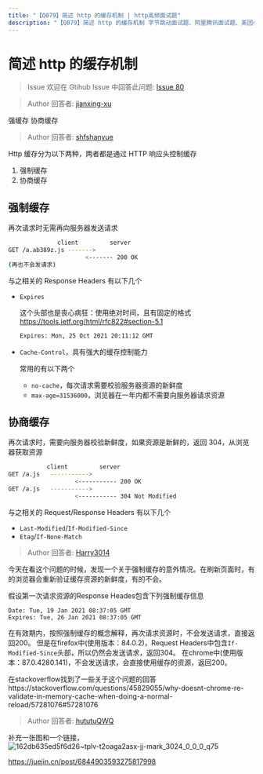 ```yaml
---
title: "【Q079】简述 http 的缓存机制 | http高频面试题"
description: "【Q079】简述 http 的缓存机制 字节跳动面试题、阿里腾讯面试题、美团小米面试题。"
---
```


# 简述 http 的缓存机制

> Issue
> 欢迎在 Gtihub Issue 中回答此问题: [Issue 80](https://github.com/shfshanyue/Daily-Question/issues/80)

> Author
> 回答者: [jianxing-xu](https://github.com/jianxing-xu)

强缓存 协商缓存

> Author
> 回答者: [shfshanyue](https://github.com/shfshanyue)

Http 缓存分为以下两种，两者都是通过 HTTP 响应头控制缓存

1. 强制缓存
1. 协商缓存

## 强制缓存

再次请求时无需再向服务器发送请求

```bash
              client         server
GET /a.ab389z.js ------->
                      <------- 200 OK
(再也不会发请求)
```

与之相关的 Response Headers 有以下几个

- `Expires`

  这个头部也是丧心病狂：使用绝对时间，且有固定的格式 <https://tools.ietf.org/html/rfc822#section-5.1>

  ```bash
  Expires: Mon, 25 Oct 2021 20:11:12 GMT
  ```

- `Cache-Control`，具有强大的缓存控制能力

  常用的有以下两个

  - `no-cache`，每次请求需要校验服务器资源的新鲜度
  - `max-age=31536000`，浏览器在一年内都不需要向服务器请求资源

## 协商缓存

再次请求时，需要向服务器校验新鲜度，如果资源是新鲜的，返回 304，从浏览器获取资源

```bash
           client         server
GET /a.js   ----------->
                   <----------- 200 OK
GET /a.js   ----------->
                   <----------- 304 Not Modified
```

与之相关的 Request/Response Headers 有以下几个

- `Last-Modified`/`If-Modified-Since`
- `Etag`/`If-None-Match`

> Author
> 回答者: [Harry3014](https://github.com/Harry3014)

今天在看这个问题的时候，发现一个关于强制缓存的意外情况。在刷新页面时，有的浏览器会重新验证缓存资源的新鲜度，有的不会。

假设第一次请求资源的Response Heades包含下列强制缓存信息

```
Date: Tue, 19 Jan 2021 08:37:05 GMT
Expires: Tue, 26 Jan 2021 08:37:05 GMT
```

在有效期内，按照强制缓存的概念解释，再次请求资源时，不会发送请求，直接返回200。
但是在firefox中(使用版本：84.0.2)，Request Headers中包含`If-Modified-Since`头部，所以仍然会发送请求，返回304。
在chrome中(使用版本：87.0.4280.141)，不会发送请求，会直接使用缓存的资源，返回200。

在stackoverflow找到了一些关于这个问题的回答https://stackoverflow.com/questions/45829055/why-doesnt-chrome-re-validate-in-memory-cache-when-doing-a-normal-reload/57281076#57281076

> Author
> 回答者: [hututuQWQ](https://github.com/hututuQWQ)

补充一张图和一个链接，
![162db635ed5f6d26~tplv-t2oaga2asx-jj-mark_3024_0_0_0_q75](https://github.com/shfshanyue/Daily-Question/assets/53259809/18f43f9c-e85a-44ae-bf38-5382c66bbdf8)

https://juejin.cn/post/6844903593275817998
